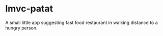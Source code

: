 lmvc-patat
==========

A small little app suggesting fast food restaurant in walking distance to a hungry person.
